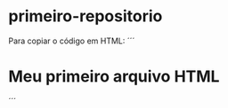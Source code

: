 # primeiro-repositorio

Para copiar o código em HTML:
´´´
<html>
  <h1>Meu primeiro arquivo HTML</h1>
  </html>
´´´
